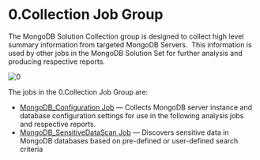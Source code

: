 # 0.Collection Job Group

The MongoDB Solution Collection group is designed to collect high level summary information from
targeted MongoDB Servers.  This information is used by other jobs in the MongoDB Solution Set for
further analysis and producing respective reports.

![0](/img/product_docs/accessanalyzer/solutions/databases/mongodb/collection/0.collecitonjobgroup.webp)

The jobs in the 0.Collection Job Group are:

- [MongoDB_Configuration Job](/docs/accessanalyzer/12.0/solutions/databases/mongodb/collection/mongodb_configuration.md) — Collects MongoDB server instance and
  database configuration settings for use in the following analysis jobs and respective reports.
- [MongoDB_SensitiveDataScan Job](/docs/accessanalyzer/12.0/solutions/databases/mongodb/collection/mongodb_sensitivedatascan.md) — Discovers sensitive data in
  MongoDB databases based on pre-defined or user-defined search criteria
